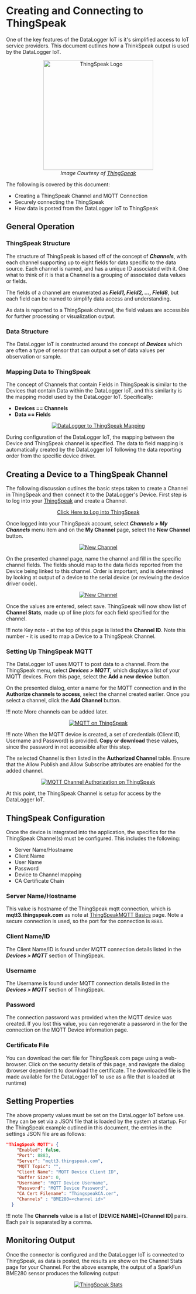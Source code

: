 # Creating and Connecting to ThingSpeak

One of the key features of the DataLogger IoT is it's simplified access to IoT service providers. This document outlines how a ThinkSpeak output is used by the DataLogger IoT.


<div style="text-align: center">
  <a href="https://thingspeak.com/"><img src="../assets/ThingSpeak_logo.png" width="300" length="300" alt="ThingSpeak Logo"></a>
  <br />
  <i>Image Courtesy of <a href="https://thingspeak.com/">ThingSpeak</a></i>
</div>



The following is covered by this document:

* Creating a ThingSpeak Channel and MQTT Connection
* Securely connecting the ThingSpeak
* How data is posted from the DataLogger IoT to ThingSpeak

## General Operation

### ThingSpeak Structure

The structure of ThingSpeak is based off of the concept of ***Channels***, with each channel supporting up to eight fields for data specific to the data source. Each channel is named, and has a unique ID associated with it.  One what to think of it is that a Channel is a grouping of associated data values or fields.

The fields of a channel are enumerated as ***Field1, Field2, ..., Field8***, but each field can be named to simplify data access and understanding.

As data is reported to a ThingSpeak channel, the field values are accessible for further processing or visualization output.




### Data Structure

The DataLogger IoT is constructed around the concept of ***Devices*** which are often a type of sensor that can output a set of data values per observation or sample.




### Mapping Data to ThingSpeak

The concept of Channels that contain Fields in ThingSpeak is similar to the Devices that contain Data within the DataLogger IoT, and this similarity is the mapping model used by the DataLogger IoT. Specifically:

* **Devices == Channels**
* **Data == Fields**

<div style="text-align: center">
  <a href="../assets/iot_ts_mapping.png"><img src="../assets/iot_ts_mapping.png" alt="DataLogger to ThingSpeak Mapping"></a>
</div>



During configuration of the DataLogger IoT, the mapping between the Device and ThingSpeak channel is specified. The data to field mapping is automatically created by the DataLogger IoT following the data reporting order from the specific device driver.



## Creating a Device to a ThingSpeak Channel

The following discussion outlines the basic steps taken to create a Channel in ThingSpeak and then connect it to the DataLogger's Device. First step is to log into your [ThingSpeak](https://thingspeak.com/) and create a Channel.

<div style="text-align: center"><a href="https://thingspeak.com/" target="thingspeak" class="md-button">Click Here to Log into ThingSpeak</a></div>

Once logged into your ThingSpeak account, select ***Channels > My Channels*** menu item and on the **My Channel** page, select the **New Channel** button.

<div style="text-align: center">
  <a href="../assets/iot_ts_channel.png"><img src="../assets/iot_ts_channel.png" alt="New Channel"></a>
</div>

On the presented channel page, name the channel and fill in the specific channel fields. The fields should map to the data fields reported from the Device being linked to this channel. Order is important, and is determined by looking at output of a device to the serial device (or reviewing the device driver code).

<div style="text-align: center">
  <a href="../assets/iot_ts_new_channel.png"><img src="../assets/iot_ts_new_channel.png" alt="New Channel"></a>
</div>

Once the values are entered, select save. ThingSpeak will now show list of **Channel Stats**, made up of line plots for each field specified for the channel.


!!! note
    Key note - at the top of this page is listed the **Channel ID**. Note this number - it is used to map a Device to a ThingSpeak Channel.



### Setting Up ThingSpeak MQTT

The DataLogger IoT uses MQTT to post data to a channel. From the ThingSpeak menu, select ***Devices > MQTT***, which displays a list of your MQTT devices. From this page, select the **Add a new device** button.

On the presented dialog, enter a name for the MQTT connection and in the **Authorize channels to access**, select the channel created earlier. Once you select a channel, click the **Add Channel** button.

!!! note
    More channels can be added later.

<div style="text-align: center">
  <a href="../assets/iot_ts_mqtt.png"><img src="../assets/iot_ts_mqtt.png" alt="MQTT on ThingSpeak"></a>
</div>

!!! note
    When the MQTT device is created, a set of credentials (Client ID, Username and Password) is provided. **Copy or download** these values, since the password in not accessible after this step.

The selected Channel is then listed in the **Authorized Channel** table. Ensure that the Allow Publish and Allow Subscribe attributes are enabled for the added channel.

<div style="text-align: center">
  <a href="../assets/iot_ts_mqtt_channel_auth.png"><img src="../assets/iot_ts_mqtt_channel_auth.png" alt="MQTT Channel Authorization on ThingSpeak"></a>
</div>

At this point, the ThingSpeak Channel is setup for access by the DataLogger IoT.



## ThingSpeak Configuration

Once the device is integrated into the application, the specifics for the ThingSpeak Channel(s) must be configured. This includes the following:

* Server Name/Hostname
* Client Name
* User Name
* Password
* Device to Channel mapping
* CA Certificate Chain

### Server Name/Hostname

This value is hostname of the ThingSpeak mqtt connection, which is **mqtt3.thingspeak.com** as note at [ThingSpeakMQTT Basics](https://www.mathworks.com/help/thingspeak/mqtt-basics.html) page. Note a secure connection is used, so the port for the connection is `8883`.




### Client Name/ID

The Client Name/ID is found under MQTT connection details listed in the ***Devices > MQTT*** section of ThingSpeak.




### Username

The Username is found under MQTT connection details listed in the ***Devices > MQTT*** section of ThingSpeak.




### Password

The connection password was provided when the MQTT device was created. If you lost this value, you can regenerate a password in the for the connection on the MQTT Device information page.




### Certificate File

You can download the cert file for ThingSpeak.com page using a web-browser. Click on the security details of this page, and navigate the dialog (browser dependent) to download the certificate. The downloaded file is the made available for the DataLogger IoT to use as a file that is loaded at runtime)




## Setting Properties

The above property values must be set on the DataLogger IoT before use. They can be set via a JSON file that is loaded by the system at startup. For the ThingSpeak example outlined in this document, the entries in the settings JSON file are as follows:

```json
"ThingSpeak MQTT": {
    "Enabled": false,
    "Port": 8883,
    "Server": "mqtt3.thingspeak.com",
    "MQTT Topic": "",
    "Client Name": "MQTT Device Client ID",
    "Buffer Size": 0,
    "Username": "MQTT Device Username",
    "Password": "MQTT Device Password",
    "CA Cert Filename": "ThingspeakCA.cer",
    "Channels" : "BME280=<channel id>"
  }
```

!!! note
    The **Channels** value is a list of **[DEVICE NAME]=[Channel ID]** pairs. Each pair is separated by a comma.




## Monitoring Output

Once the connector is configured and the DataLogger IoT is connected to ThingSpeak, as data is posted, the results are show on the Channel Stats page for your Channel. For the above example, the output of a SparkFun BME280 sensor produces the following output:

<div style="text-align: center">
  <a href="../assets/iot_ts_channel_data.png"><img src="../assets/iot_ts_channel_data.png" alt="ThingSpeak Stats"></a>
</div>
